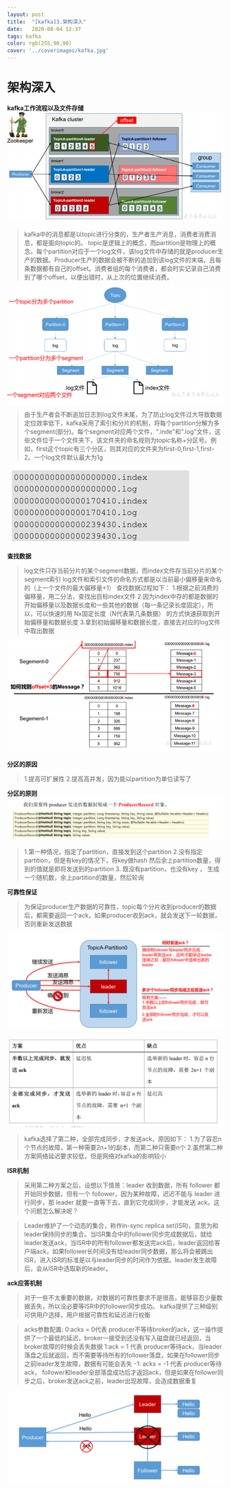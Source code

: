 ```yaml
---
layout: post
title:  "[kafka]3.架构深入"
date:   2020-08-04 12:37
tags: kafka
color: rgb(255,90,90)
cover: '../coverimages/kafka.jpg'
---
```


# 架构深入

**kafka工作流程以及文件存储**
![enter description here](https://raw.githubusercontent.com/LazystudentCH/blogImage/master/2020/8/3/[kafka]3.架构深入/1596446484099.png)

> kafka中的消息都是以topic进行分类的，生产者生产消息，消费者消费消息，都是面向topic的。
> topic是逻辑上的概念，而partition是物理上的概念，每个partition对应于一个log文件，该log文件中存储的就是producer生产的数据。Producer生产的数据会被不断的追加到该log文件的末端，且每条数据都有自己的offset。消费者组的每个消费者，都会时实记录自己消费到了哪个offset，以便出错时，从上次的位置继续消费。

![enter description here](https://raw.githubusercontent.com/LazystudentCH/blogImage/master/2020/8/3/[kafka]3.架构深入/1596451806552.png)

> 由于生产者会不断追加日志到log文件末尾，为了防止log文件过大导致数据定位效率低下，kafka采用了索引和分片的机制，将每个partition分解为多个segment(部分)。每个segment对应两个文件，".inde"和".log"文件，这些文件位于一个文件夹下，该文件夹的命名规则为topic名称+分区号。例如，first这个topic有三个分区，则其对应的文件夹为first-0,first-1,first-2。一个log文件默认最大为1g

![enter description here](https://raw.githubusercontent.com/LazystudentCH/blogImage/master/2020/8/3/[kafka]3.架构深入/1596452354105.png)

**查找数据**
> log文件只存当前分片的某个segment数据，而index文件存当前分片的某个segment索引
> log文件和索引文件的命名方式都是以当前最小偏移量来命名的（上一个文件的最大偏移量+1）
> 查找数据过程如下：
> 1.根据之前消费的偏移量，用二分法，查找出目标index文件
> 2.因为index中存的都是数据的开始偏移量以及数据长度和一些其他的数据（每一条记录长度固定），所以，可以快速的用 Nx固定长度（N代表第几条数据） 的方式快速获取到开始偏移量和数据长度
> 3.拿到初始偏移量和数据长度，直接去对应的log文件中取出数据

![enter description here](https://raw.githubusercontent.com/LazystudentCH/blogImage/master/2020/8/3/[kafka]3.架构深入/1596466171977.png)

**分区的原因**
> 1.提高可扩展性
> 2.提高高并发，因为能以partition为单位读写了

**分区的原则**
![enter description here](https://raw.githubusercontent.com/LazystudentCH/blogImage/master/2020/8/6/[kafka]3.架构深入/1596725732020.png)

> 1.第一种情况，指定了partition，直接发到这个partition
> 2.没有指定partition，但是有key的情况下，将key做hash 然后余上partition数量，得到的值就是即将发送到的partition
> 3. 既没有partition，也没有key ， 生成一个随机数，余上partition的数量，然后轮询

**可靠性保证**
> 为保证producer生产数据的可靠性，topic每个分片收到producer的数据后，都需要返回一个ack，如果producer收到ack，就会发送下一轮数据，否则重新发送数据

![enter description here](https://raw.githubusercontent.com/LazystudentCH/blogImage/master/2020/8/8/[kafka]3.架构深入/1596855934146.png)

![enter description here](https://raw.githubusercontent.com/LazystudentCH/blogImage/master/2020/8/8/[kafka]3.架构深入/1596855955561.png)

> kafka选择了第二种，全部完成同步，才发送ack，原因如下：
> 1.为了容忍n个节点的故障，第一种需要2n+1的副本，而第二种只需要n个
> 2.虽然第二种方案网络延迟要求较低，但是网络对kafka的影响较小

**ISR机制**
> 采用第二种方案之后，设想以下情景：leader 收到数据，所有 follower 都开始同步数据，但有一个 follower，因为某种故障，迟迟不能与 leader 进行同步，那 leader 就要一直等下去，直到它完成同步，才能发送 ack。这个问题怎么解决呢？

> Leader维护了一个动态的集合，称作in-sync replica set(ISR)，意思为和leader保持同步的集合。当ISR集合中的follower同步完成数据后，就给leader发送ack，当ISR中的所有follower都发送完ack后，leader返回给客户端ack，如果follower长时间没有给leader同步数据，那么将会被踢出ISR，进入ISR的标准是以与leader同步的时间作为依据。leader发生故障后，会从ISR中选取新的leader。

**ack应答机制**
> 对于一些不太重要的数据，对数据的可靠性要求不是很高，能够容忍少量数据丢失，所以没必要等ISR中的follower同步成功。
> kafka提供了三种级别可供用户选择，用户根据可靠性和延迟进行权衡

>acks参数配置:
>0:acks = 0代表 producer不等待broker的ack，这一操作提供了一个最低的延迟，broker一接受到还没有写入磁盘就已经返回，当broker故障的时候会丢失数据
>1:ack = 1 代表 producer等待ack，当leader落盘之后就返回，而不需要等待所有的follower落盘，如果在follower同步之前leader发生故障，数据有可能会丢失
>-1: acks = -1 代表 producer等待ack， follower和leader全部落盘成功后才返回ack，但是如果在follower同步之后，broker发送ack之前，leader出现故障，会造成数据重复

![enter description here](https://raw.githubusercontent.com/LazystudentCH/blogImage/master/2020/8/8/[kafka]3.架构深入/1596860986239.png)

